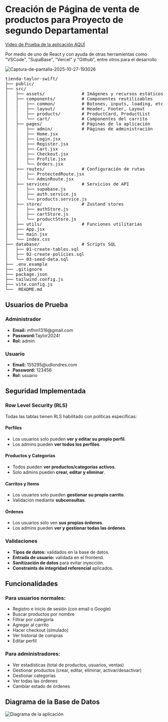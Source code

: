 <h1>
  Creación de Página de venta de productos para Proyecto de segundo Departamental
</h1>
<a href="https://youtu.be/Jr-DZmyDCKA">Video de Prueba de la aplicación AQUÍ</a>
<p> Por medio de uno de React y con ayuda de otras herramientas como "VSCode", "SupaBase", "Vercel" y "Github", entre otros para el desarrollo</p>
<img src="https://i.postimg.cc/pXRM3zB8/Captura-de-pantalla-2025-10-27-193026.png" alt="Captura-de-pantalla-2025-10-27-193026" >
<pre>
tienda-taylor-swift/
├── public/
├── src/
│   ├── assets/              # Imágenes y recursos estáticos
│   ├── components/          # Componentes reutilizables
│   │   ├── common/          # Botones, inputs, loading, etc.
│   │   ├── layout/          # Header, Footer, Layout
│   │   ├── products/        # ProductCard, ProductList
│   │   └── cart/            # Componentes del carrito
│   ├── pages/               # Páginas de la aplicación
│   │   ├── admin/           # Páginas de administración
│   │   ├── Home.jsx
│   │   ├── Login.jsx
│   │   ├── Register.jsx
│   │   ├── Cart.jsx
│   │   ├── Checkout.jsx
│   │   ├── Profile.jsx
│   │   └── Orders.jsx
│   ├── routes/              # Configuración de rutas
│   │   ├── ProtectedRoute.jsx
│   │   └── AdminRoute.jsx
│   ├── services/            # Servicios de API
│   │   ├── supabase.js
│   │   ├── auth.service.js
│   │   └── products.service.js
│   ├── store/               # Zustand stores
│   │   ├── authStore.js
│   │   ├── cartStore.js
│   │   └── productStore.js
│   ├── utils/               # Funciones utilitarias
│   ├── App.jsx
│   ├── main.jsx
│   └── index.css
├── database/                # Scripts SQL
│   ├── 01-create-tables.sql
│   ├── 02-create-policies.sql
│   └── 03-seed-data.sql
├── .env.example
├── .gitignore
├── package.json
├── tailwind.config.js
├── vite.config.js
└──  README.md
</pre>
<h2>Usuarios de Prueba</h2>
<h3>Administrador</h3>
<ul>
  <li><strong>Email:</strong> mfhm1316@gmail.com</li>
  <li><strong>Password:</strong>Taylor2024!</li>
  <li><strong>Rol:</strong> admin</li>
</ul>
<h3>Usuario</h3>
<ul>
  <li><strong>Email:</strong> 155295@udlondres.com</li>
  <li><strong>Password:</strong> 123456 </li>
  <li><strong>Rol:</strong> usuario</li>
</ul>

<h2>Seguridad Implementada</h2>

<h3>Row Level Security (RLS)</h3>
<p>Todas las tablas tienen RLS habilitado con políticas específicas:</p>

<h4>Perfiles</h4>
<ul>
  <li>Los usuarios solo pueden <strong>ver y editar su propio perfil</strong>.</li>
  <li>Los admins pueden <strong>ver todos los perfiles</strong>.</li>
</ul>

<h4>Productos y Categorías</h4>
<ul>
  <li>Todos pueden <strong>ver productos/categorías activos</strong>.</li>
  <li>Solo admins pueden <strong>crear, editar y eliminar</strong>.</li>
</ul>

<h4>Carritos y Items</h4>
<ul>
  <li>Los usuarios solo pueden <strong>gestionar su propio carrito</strong>.</li>
  <li>Validación mediante <strong>subconsultas</strong>.</li>
</ul>

<h4>Órdenes</h4>
<ul>
  <li>Los usuarios solo ven <strong>sus propias órdenes</strong>.</li>
  <li>Los admins pueden <strong>ver y gestionar todas las órdenes</strong>.</li>
</ul>

<h3>Validaciones</h3>
<ul>
  <li><strong>Tipos de datos:</strong> validados en la base de datos.</li>
  <li><strong>Entrada de usuario:</strong> validada en el frontend.</li>
  <li><strong>Sanitización de datos</strong> para evitar inyección.</li>
  <li><strong>Constraints de integridad referencial</strong> aplicados.</li>
</ul>

<h2>Funcionalidades</h2>

<h3>Para usuarios normales:</h3>
<ul>
  <li>Registro e inicio de sesión (con email o Google)</li>
  <li>Buscar productos por nombre</li>
  <li>Filtrar por categoría</li>
  <li>Agregar al carrito</li>
  <li>Hacer checkout (simulado)</li>
  <li>Ver historial de compras</li>
  <li>Editar perfil</li>
</ul>

<h3>Para administradores:</h3>
<ul>
  <li>Ver estadísticas (total de productos, usuarios, ventas)</li>
  <li>Gestionar productos (crear, editar, eliminar, activar/desactivar)</li>
  <li>Gestionar categorías</li>
  <li>Ver todas las órdenes</li>
  <li>Cambiar estado de órdenes</li>
</ul>
<h2>Diagrama de la Base de Datos</h2>
<img src="https://i.postimg.cc/6QxpDnkx/Diagrama.png" alt="Diagrama de la aplicación" style="max-width:100%; height:auto;">
